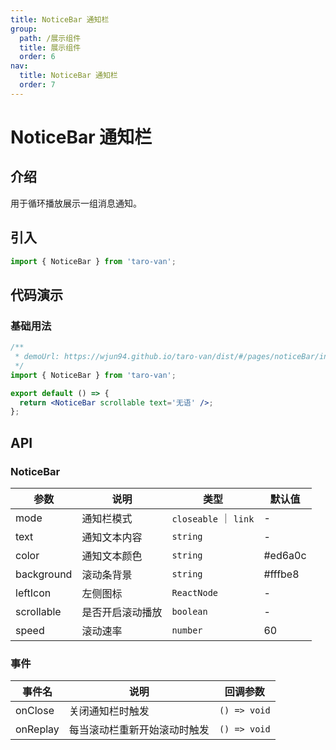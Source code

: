 ```yaml
---
title: NoticeBar 通知栏
group:
  path: /展示组件
  title: 展示组件
  order: 6
nav:
  title: NoticeBar 通知栏
  order: 7
---
```


# NoticeBar 通知栏

## 介绍

用于循环播放展示一组消息通知。

## 引入

```jsx | pure
import { NoticeBar } from 'taro-van';
```

## 代码演示

### 基础用法

```jsx | iframe
/**
 * demoUrl: https://wjun94.github.io/taro-van/dist/#/pages/noticeBar/index
 */
import { NoticeBar } from 'taro-van';

export default () => {
  return <NoticeBar scrollable text='无语' />;
};
```

## API

### NoticeBar

| 参数       | 说明             | 类型                  | 默认值  |
| ---------- | ---------------- | --------------------- | ------- |
| mode       | 通知栏模式       | `closeable` ｜ `link` | -       |
| text       | 通知文本内容     | `string`              | -       |
| color      | 通知文本颜色     | `string`              | #ed6a0c |
| background | 滚动条背景       | `string`              | #fffbe8 |
| leftIcon   | 左侧图标         | `ReactNode`           | -       |
| scrollable | 是否开启滚动播放 | `boolean`             | -       |
| speed      | 滚动速率         | `number`              | 60      |

### 事件

| 事件名   | 说明                         | 回调参数     |
| -------- | ---------------------------- | ------------ |
| onClose  | 关闭通知栏时触发             | `() => void` |
| onReplay | 每当滚动栏重新开始滚动时触发 | `() => void` |
